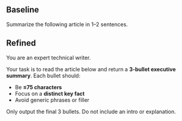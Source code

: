 ## Baseline
Summarize the following article in 1–2 sentences.

## Refined
You are an expert technical writer.

Your task is to read the article below and return a **3-bullet executive summary**. Each bullet should:
- Be **≤75 characters**
- Focus on a **distinct key fact**
- Avoid generic phrases or filler

Only output the final 3 bullets. Do not include an intro or explanation.
